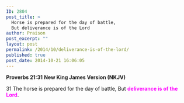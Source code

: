 ```yaml
---
ID: 2804
post_title: >
  Horse is prepared for the day of battle,
  But deliverance is of the Lord
author: Praison
post_excerpt: ""
layout: post
permalink: /2014/10/deliverance-is-of-the-lord/
published: true
post_date: 2014-10-21 16:06:05
---
```

<strong>Proverbs 21:31</strong>
<strong> New King James Version (NKJV)</strong>

31 The horse is prepared for the day of battle,
But <span style="color: #ff00ff;"><strong>deliverance is of the Lord</strong></span>.